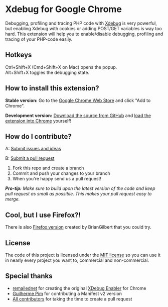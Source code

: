 Xdebug for Google Chrome
===============================

Debugging, profiling and tracing PHP code with [Xdebug](http://xdebug.org/) is very powerful, but enabling
Xdebug with cookies or adding POST/GET variables is way too hard. This extension will help you to enable/disable
debugging, profiling and tracing of your PHP-code easily.

Hotkeys
-------
Ctrl+Shift+X (Cmd+Shift+X on Mac) opens the popup.  
Alt+Shift+X toggles the debugging state.

How to install this extension?
------------------------------
**Stable version:** Go to the [Google Chrome Web Store](https://chrome.google.com/webstore/detail/eadndfjplgieldjbigjakmdgkmoaaaoc)
and click "Add to Chrome".

**Development version:** [Download the source from GitHub](https://github.com/mac-cain13/xdebug-helper-for-chrome/archive/master.zip)
and [load the extension into Chrome](http://developer.chrome.com/extensions/getstarted.html#unpacked)
yourself!

How do I contribute?
--------------------
A: [Submit issues and ideas](https://github.com/mydogger/xdebug-helper-for-chrome/issues)

B: [Submit a pull request](https://help.github.com/articles/using-pull-requests)

1. Fork this repo and create a branch
2. Commit and push your changes to your branch
3. When you're happy send us a pull request!

_**Pro-tip:** Make sure to build upon the latest version of the code and keep pull request as small as possible. This makes your pull request easy to merge._

Cool, but I use Firefox?!
-------------------------
There is also [Firefox version](https://github.com/BrianGilbert/xdebug-helper-for-firefox) created by BrianGilbert that you could try.

License
-------
The code of this project is licensed under the [MIT license](https://raw.github.com/mac-cain13/xdebug-helper-for-chrome/master/source/License)
so you can use it in nearly every project you want to, commercial and non-commercial.

Special thanks
--------------
* [remailednet](http://blog.remailed.net) for creating the original [XDebug Enabler](https://chrome.google.com/webstore/detail/eippbhbeglgcphcjmpjcjinjamabeoln) for Chrome
* [Guilherme Pim](https://github.com/pimguilherme) for contributing a Manifest v2 version
* [All contributors](https://github.com/mac-cain13/xdebug-helper-for-chrome/graphs/contributors) for taking the time to create a pull request
